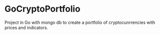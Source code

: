 # GoCryptoPortfolio
Project in Go with mongo db to create a portfolio of cryptocunrrencies with prices and indicators. 
